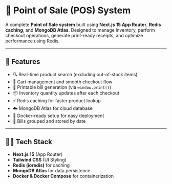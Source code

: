 # 🧾 Point of Sale (POS) System

A complete **Point of Sale system** built using **Next.js 15 App Router**, **Redis caching**, and **MongoDB Atlas**. Designed to manage inventory, perform checkout operations, generate print-ready receipts, and optimize performance using Redis.

---

## 🚀 Features

- 🔍 Real-time product search (excluding out-of-stock items)
- 🛒 Cart management and smooth checkout flow
- 🧾 Printable bill generation (via `window.print()`)
- 📦 Inventory quantity updates after each checkout
- ⚡ Redis caching for faster product lookup
- ☁️ MongoDB Atlas for cloud database
- 🐳 Docker-ready setup for easy deployment
- 📅 Bills grouped and stored by date

---

## 🧑‍💻 Tech Stack

- **Next.js 15** (App Router)
- **Tailwind CSS** (UI Styling)
- **Redis (ioredis)** for caching
- **MongoDB Atlas** for data persistence
- **Docker & Docker Compose** for containerization
